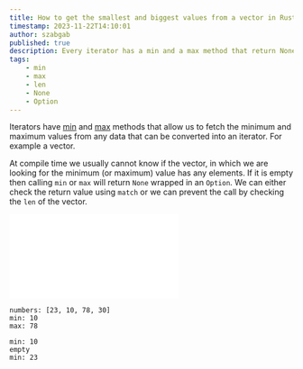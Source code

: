 ```yaml
---
title: How to get the smallest and biggest values from a vector in Rust?
timestamp: 2023-11-22T14:10:01
author: szabgab
published: true
description: Every iterator has a min and a max method that return None if the vector was empty.
tags:
    - min
    - max
    - len
    - None
    - Option
---
```



Iterators have [min](https://doc.rust-lang.org/std/iter/trait.Iterator.html#method.min) and [max](https://doc.rust-lang.org/std/iter/trait.Iterator.html#method.max)
methods that allow us to fetch the minimum and maximum values from any data that can be converted into an iterator. For example a vector.

At compile time we usually cannot know if the vector, in which we are looking for the minimum (or maximum) value has any elements.
If it is empty then calling `min` or `max` will return `None` wrapped in an `Option`. We can either check the return value using
`match` or we can prevent the call by checking the `len` of the vector.

![](examples/min-max-vector/src/main.rs)


```
numbers: [23, 10, 78, 30]
min: 10
max: 78

min: 10
empty
min: 23
```
